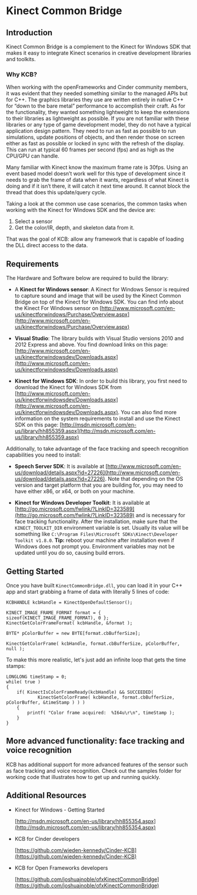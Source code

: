 Kinect Common Bridge 
====================

## Introduction

Kinect Common Bridge is a complement to the Kinect for Windows SDK that makes it easy to integrate Kinect scenarios in creative development libraries and toolkits.

### Why KCB?

When working with the openFrameworks and Cinder community members, it was evident that they needed something similar to the managed APIs but for C++. The graphics libraries they use are written entirely in native C++ for “down to the bare metal” performance to accomplish their craft. As for the functionality, they wanted something lightweight to keep the extensions to their libraries as lightweight as possible. 
If you are not familiar with these libraries or any type of game development model, they do not have a typical application design pattern. They need to run as fast as possible to run simulations, update positions of objects, and then render those on screen either as fast as possible or locked in sync with the refresh of the display. This can run at typical 60 frames per second (fps) and as high as the CPU/GPU can handle.

Many familiar with Kinect know the maximum frame rate is 30fps. Using an event based model doesn’t work well for this type of development since it needs to grab the frame of data when it wants, regardless of what Kinect is doing and if it isn’t there, it will catch it next time around. It cannot block the thread that does this update/query cycle.

Taking a look at the common use case scenarios, the common tasks when working with the Kinect for Windows SDK and the device are: 

1.	Select a sensor
2.	Get the color/IR, depth, and skeleton data from it.

That was the goal of KCB: allow any framework that is capable of loading the DLL direct access to the data.


## Requirements

The Hardware and Software below are required to build the library:

- A **Kinect for Windows sensor**:
	A Kinect for Windows Sensor is required to capture sound and image that will be used by the Kinect Common Bridge on top of the Kinect for Windows SDK. You can find info about the Kinect For Windows sensor on [http://www.microsoft.com/en-us/kinectforwindows/Purchase/Overview.aspx](http://www.microsoft.com/en-us/kinectforwindows/Purchase/Overview.aspx)

- **Visual Studio**:
	The library builds with Visual Studio versions 2010 and 2012 Express and above. You find download links on this page: [http://www.microsoft.com/en-us/kinectforwindowsdev/Downloads.aspx](http://www.microsoft.com/en-us/kinectforwindowsdev/Downloads.aspx)
	
- **Kinect for Windows SDK**:
	In order to build this library, you first need to download the Kinect for Windows SDK from [http://www.microsoft.com/en-us/kinectforwindowsdev/Downloads.aspx](http://www.microsoft.com/en-us/kinectforwindowsdev/Downloads.aspx). You can also find more information on the system requirements to install and use the Kinect SDK on this page: [http://msdn.microsoft.com/en-us/library/hh855359.aspx](http://msdn.microsoft.com/en-us/library/hh855359.aspx)
	
Additionally, to take advantage of the face tracking and speech recognition capabilities you need to install:

- **Speech Server SDK**:
	It is available at [http://www.microsoft.com/en-us/download/details.aspx?id=27226](http://www.microsoft.com/en-us/download/details.aspx?id=27226). Note that depending on the OS version and target platform that you are building for, you may need to have either x86, or x64, or both on your machine.

- **Kinect for Windows Developer Toolkit**:
    It is available at [http://go.microsoft.com/fwlink/?LinkID=323589](http://go.microsoft.com/fwlink/?LinkID=323589) and is necessary for face tracking functionality. After the installation, make sure that the `KINECT_TOOLKIT_DIR` environment variable is set. Usually its value will be something like `C:\Program Files\Microsoft SDKs\Kinect\Developer Toolkit v1.8.0`. 
	**Tip:** reboot your machine after installation even if Windows does not prompt you. Environment variables may not be updated until you do so, causing build errors.

## Getting Started

Once you have built `KinectCommonBridge.dll`, you can load it in your C++ app and start grabbing a frame of data with literally 5 lines of code:

    KCBHANDLE kcbHandle = KinectOpenDefaultSensor();
    
    KINECT_IMAGE_FRAME_FORMAT format = { sizeof(KINECT_IMAGE_FRAME_FORMAT), 0 };
    KinectGetColorFrameFormat( kcbHandle, &format );
    
    BYTE* pColorBuffer = new BYTE[format.cbBufferSize];
    
    KinectGetColorFrame( kcbHandle, format.cbBufferSize, pColorBuffer, null );
    

To make this more realistic, let's just add an infinite loop that gets the time stamps:


    LONGLONG timeStamp = 0;
    while( true )
    {
    	if( KinectIsColorFrameReady(kcbHandle) && SUCCEEDED( 
				KinectGetColorFrame( kcbHandle, format.cbBufferSize, pColorBuffer, &timeStamp ) ) )
		{
    		printf( "Color frame acquired:  %I64u\r\n", timeStamp );
   		}
    }
    

## More advanced functionality: face tracking and voice recognition

KCB has additional support for more advanced features of the sensor such as face tracking and voice recognition. Check out the samples folder for working code that illustrates how to get up and running quickly. 

## Additional Resources

* Kinect for Windows - Getting Started

	[http://msdn.microsoft.com/en-us/library/hh855354.aspx](http://msdn.microsoft.com/en-us/library/hh855354.aspx)

* KCB for Cinder developers

	[https://github.com/wieden-kennedy/Cinder-KCB](https://github.com/wieden-kennedy/Cinder-KCB)

* KCB for Open Frameworks developers

	[https://github.com/joshuajnoble/ofxKinectCommonBridge](https://github.com/joshuajnoble/ofxKinectCommonBridge)